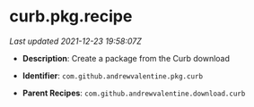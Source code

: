 # curb.pkg.recipe

_Last updated 2021-12-23 19:58:07Z_

- **Description**: Create a package from the Curb download

- **Identifier**: `com.github.andrewvalentine.pkg.curb`

- **Parent Recipes**: `com.github.andrewvalentine.download.curb`